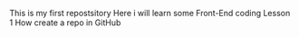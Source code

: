 This is my first repostsitory
Here i will learn some Front-End coding
Lesson 1
How create a repo in GitHub
